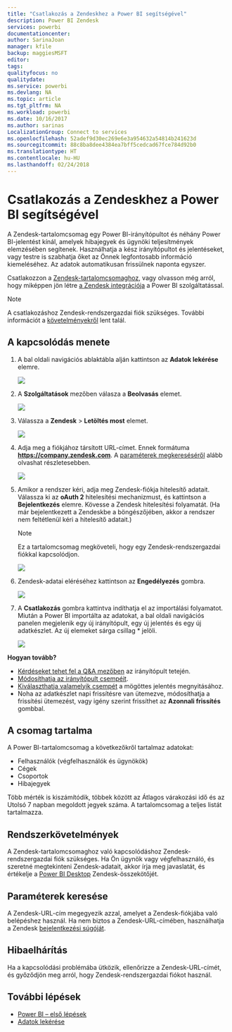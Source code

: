 ```yaml
---
title: "Csatlakozás a Zendeskhez a Power BI segítségével"
description: Power BI Zendesk
services: powerbi
documentationcenter: 
author: SarinaJoan
manager: kfile
backup: maggiesMSFT
editor: 
tags: 
qualityfocus: no
qualitydate: 
ms.service: powerbi
ms.devlang: NA
ms.topic: article
ms.tgt_pltfrm: NA
ms.workload: powerbi
ms.date: 10/16/2017
ms.author: sarinas
LocalizationGroup: Connect to services
ms.openlocfilehash: 52adef9d30ec269e6e3a954632a54814b241623d
ms.sourcegitcommit: 88c8ba8dee4384ea7bff5cedcad67fce784d92b0
ms.translationtype: HT
ms.contentlocale: hu-HU
ms.lasthandoff: 02/24/2018
---
```

# <a name="connect-to-zendesk-with-power-bi"></a>Csatlakozás a Zendeskhez a Power BI segítségével
A Zendesk-tartalomcsomag egy Power BI-irányítópultot és néhány Power BI-jelentést kínál, amelyek hibajegyek és ügynöki teljesítmények elemzésében segítenek. Használhatja a kész irányítópultot és jelentéseket, vagy testre is szabhatja őket az Önnek legfontosabb információ kiemeléséhez.  Az adatok automatikusan frissülnek naponta egyszer. 

Csatlakozzon a [Zendesk-tartalomcsomaghoz](https://app.powerbi.com/getdata/services/zendesk), vagy olvasson még arról, hogy miképpen jön létre [a Zendesk integrációja](https://powerbi.microsoft.com/integrations/zendesk) a Power BI szolgáltatással.

>[!NOTE]
>A csatlakozáshoz Zendesk-rendszergazdai fiók szükséges. További információt a [követelményekről](#Requirements) lent talál.

## <a name="how-to-connect"></a>A kapcsolódás menete
1. A bal oldali navigációs ablaktábla alján kattintson az **Adatok lekérése** elemre.
   
   ![](media/service-connect-to-zendesk/pbi_getdata.png)
2. A **Szolgáltatások** mezőben válasza a **Beolvasás** elemet.
   
   ![](media/service-connect-to-zendesk/pbi_getservices.png) 
3. Válassza a **Zendesk** \> **Letöltés most** elemet.
   
   ![](media/service-connect-to-zendesk/zendesk.png)
4. Adja meg a fiókjához társított URL-címet. Ennek formátuma **https://company.zendesk.com**. A [paraméterek megkereséséről](#FindingParams) alább olvashat részletesebben.
   
   ![](media/service-connect-to-zendesk/pbi_zendeskconnect.png)
5. Amikor a rendszer kéri, adja meg Zendesk-fiókja hitelesítő adatait.  Válassza ki az **oAuth 2** hitelesítési mechanizmust, és kattintson a **Bejelentkezés** elemre. Kövesse a Zendesk hitelesítési folyamatát. (Ha már bejelentkezett a Zendeskbe a böngészőjében, akkor a rendszer nem feltétlenül kéri a hitelesítő adatait.)
   
   > [!NOTE]
   > Ez a tartalomcsomag megköveteli, hogy egy Zendesk-rendszergazdai fiókkal kapcsolódjon. 
   > 
   > 
   
   ![](media/service-connect-to-zendesk/pbi_zendesksignin.png)
6. Zendesk-adatai eléréséhez kattintson az **Engedélyezés** gombra.
   
   ![](media/service-connect-to-zendesk/zendesk2.jpg)
7. A **Csatlakozás** gombra kattintva indíthatja el az importálási folyamatot. Miután a Power BI importálta az adatokat, a bal oldali navigációs panelen megjelenik egy új irányítópult, egy új jelentés és egy új adatkészlet. Az új elemeket sárga csillag \* jelöli.
   
   ![](media/service-connect-to-zendesk/pbi_zendeskdash.png)

**Hogyan tovább?**

* [Kérdéseket tehet fel a Q&A mezőben](power-bi-q-and-a.md) az irányítópult tetején.
* [Módosíthatja az irányítópult csempéit](service-dashboard-edit-tile.md).
* [Kiválaszthatja valamelyik csempét](service-dashboard-tiles.md) a mögöttes jelentés megnyitásához.
* Noha az adatkészlet napi frissítésre van ütemezve, módosíthatja a frissítési ütemezést, vagy igény szerint frissíthet az **Azonnali frissítés** gombbal.

## <a name="whats-included"></a>A csomag tartalma
A Power BI-tartalomcsomag a következőkről tartalmaz adatokat:  

* Felhasználók (végfelhasználók és ügynökök)  
* Cégek  
* Csoportok  
* Hibajegyek  

Több mérték is kiszámítódik, többek között az Átlagos várakozási idő és az Utolsó 7 napban megoldott jegyek száma. A tartalomcsomag a teljes listát tartalmazza.

<a name="Requirements"></a>

## <a name="system-requirements"></a>Rendszerkövetelmények
A Zendesk-tartalomcsomaghoz való kapcsolódáshoz Zendesk-rendszergazdai fiók szükséges. Ha Ön ügynök vagy végfelhasználó, és szeretné megtekinteni Zendesk-adatait, akkor írja meg javaslatát, és értékelje a [Power BI Desktop](desktop-connect-to-data.md) Zendesk-összekötőjét.

<a name="FindingParams"></a>

## <a name="finding-parameters"></a>Paraméterek keresése
A Zendesk-URL-cím megegyezik azzal, amelyet a Zendesk-fiókjába való belépéshez használ. Ha nem biztos a Zendesk-URL-címében, használhatja a Zendesk [bejelentkezési súgóját](https://www.zendesk.com/login/).

## <a name="troubleshooting"></a>Hibaelhárítás
Ha a kapcsolódási problémába ütközik, ellenőrizze a Zendesk-URL-címét, és győződjön meg arról, hogy Zendesk-rendszergazdai fiókot használ.

## <a name="next-steps"></a>További lépések
* [Power BI – első lépések](service-get-started.md)
* [Adatok lekérése](service-get-data.md)

